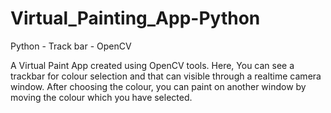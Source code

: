 # Virtual_Painting_App-Python
Python - Track bar - OpenCV  


A Virtual Paint App created using OpenCV tools. Here, You can see a trackbar for colour selection and that can visible through a realtime camera window. After choosing the colour, you can paint on another window by moving the colour which you have selected.
